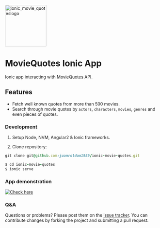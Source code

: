 <div align="left">
  <a href="https://github.com/juanroldan1989/ionic-movie-quotes"><img width="136" src="https://github.com/juanroldan1989/ionic-movie-quotes/raw/master/app/assets/imgs/logo.png" alt="ionic_movie_quoteslogo" /></a>
</div>

# MovieQuotes Ionic App

Ionic app interacting with [MovieQuotes](https://movie-quotes-app.herokuapp.com) API.

## Features

* Fetch well known quotes from more than 500 movies.
* Search through movie quotes by `actors`, `characters`, `movies`, `genres` and even pieces of quotes.

### Development

1. Setup Node, NVM, Angular2 & Ionic frameworks.

2. Clone repository:

```ruby
git clone git@github.com:juanroldan1989/ionic-movie-quotes.git
```

```ruby
$ cd ionic-movie-quotes
$ ionic serve
```

### App demonstration
[![Check here](https://img.youtube.com/vi/T-D1KVIuvjA/0.jpg)](https://drive.google.com/file/d/1BZFjo18BpPfmXwxDgERaeMwVBRlRziI3/view?usp=sharing)

### Q&A

Questions or problems? Please post them on the [issue tracker](https://github.com/juanroldan1989/ionic-movie-quotes/issues). You can contribute changes by forking the project and submitting a pull request.
